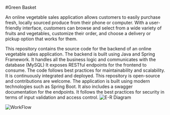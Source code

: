 #Green Basket

An online vegetable sales application allows customers to easily purchase fresh, locally sourced produce from their phone or computer. With a user-friendly interface, customers can browse and select from a wide variety of fruits and vegetables, customize their order, and choose a delivery or pickup option that works for them.

This repository contains the source code for the backend of an online vegetable sales application.
The backend is built using Java and Spring Framework.
It handles all the business logic and communicates with the database (MySQL)
It exposes RESTful endpoints for the frontend to consume.
The code follows best practices for maintainability and scalability.
It is continuously integrated and deployed.
This repository is open-source and contributions are welcome.
The application is built using modern technologies such as Spring Boot.
It also includes a swagger documentation for the endpoints.
It follows the best practices for security in terms of input validation and access control.
![E-R Diagram](https://user-images.githubusercontent.com/107461052/212683690-1910c6e2-cb10-409e-b1ee-d94c6c18f246.png)

![WorkFlow](https://user-images.githubusercontent.com/107461052/212683750-11c64541-9c01-4137-9e1f-539b31994b85.png)
